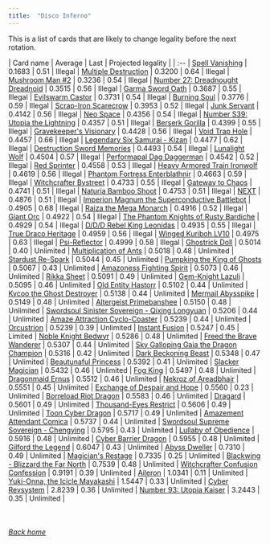 ```yaml
---
title:  "Disco Inferno"
---
```


This is a list of cards that are likely to change legality before the next rotation.

| Card name | Average | Last | Projected legality |
| :-- |
[Spell Vanishing](https://db.ygoprodeck.com/card/?search=Spell%20Vanishing) | 0.1683 | 0.51 | Illegal |
[Multiple Destruction](https://db.ygoprodeck.com/card/?search=Multiple%20Destruction) | 0.3200 | 0.64 | Illegal |
[Mushroom Man #2](https://db.ygoprodeck.com/card/?search=Mushroom%20Man%20#2) | 0.3236 | 0.54 | Illegal |
[Number 27: Dreadnought Dreadnoid](https://db.ygoprodeck.com/card/?search=Number%2027:%20Dreadnought%20Dreadnoid) | 0.3515 | 0.56 | Illegal |
[Garma Sword Oath](https://db.ygoprodeck.com/card/?search=Garma%20Sword%20Oath) | 0.3687 | 0.55 | Illegal |
[Evilswarm Castor](https://db.ygoprodeck.com/card/?search=Evilswarm%20Castor) | 0.3731 | 0.54 | Illegal |
[Burning Soul](https://db.ygoprodeck.com/card/?search=Burning%20Soul) | 0.3776 | 0.59 | Illegal |
[Scrap-Iron Scarecrow](https://db.ygoprodeck.com/card/?search=Scrap-Iron%20Scarecrow) | 0.3953 | 0.52 | Illegal |
[Junk Servant](https://db.ygoprodeck.com/card/?search=Junk%20Servant) | 0.4142 | 0.56 | Illegal |
[Neo Space](https://db.ygoprodeck.com/card/?search=Neo%20Space) | 0.4356 | 0.54 | Illegal |
[Number S39: Utopia the Lightning](https://db.ygoprodeck.com/card/?search=Number%20S39:%20Utopia%20the%20Lightning) | 0.4357 | 0.51 | Illegal |
[Berserk Gorilla](https://db.ygoprodeck.com/card/?search=Berserk%20Gorilla) | 0.4399 | 0.55 | Illegal |
[Gravekeeper's Visionary](https://db.ygoprodeck.com/card/?search=Gravekeeper's%20Visionary) | 0.4428 | 0.56 | Illegal |
[Void Trap Hole](https://db.ygoprodeck.com/card/?search=Void%20Trap%20Hole) | 0.4457 | 0.66 | Illegal |
[Legendary Six Samurai - Kizan](https://db.ygoprodeck.com/card/?search=Legendary%20Six%20Samurai%20-%20Kizan) | 0.4477 | 0.62 | Illegal |
[Destruction Sword Memories](https://db.ygoprodeck.com/card/?search=Destruction%20Sword%20Memories) | 0.4493 | 0.54 | Illegal |
[Lunalight Wolf](https://db.ygoprodeck.com/card/?search=Lunalight%20Wolf) | 0.4504 | 0.57 | Illegal |
[Performapal Dag Daggerman](https://db.ygoprodeck.com/card/?search=Performapal%20Dag%20Daggerman) | 0.4542 | 0.52 | Illegal |
[Red Sprinter](https://db.ygoprodeck.com/card/?search=Red%20Sprinter) | 0.4558 | 0.53 | Illegal |
[Heavy Armored Train Ironwolf](https://db.ygoprodeck.com/card/?search=Heavy%20Armored%20Train%20Ironwolf) | 0.4619 | 0.56 | Illegal |
[Phantom Fortress Enterblathnir](https://db.ygoprodeck.com/card/?search=Phantom%20Fortress%20Enterblathnir) | 0.4663 | 0.59 | Illegal |
[Witchcrafter Bystreet](https://db.ygoprodeck.com/card/?search=Witchcrafter%20Bystreet) | 0.4733 | 0.55 | Illegal |
[Gateway to Chaos](https://db.ygoprodeck.com/card/?search=Gateway%20to%20Chaos) | 0.4741 | 0.51 | Illegal |
[Naturia Bamboo Shoot](https://db.ygoprodeck.com/card/?search=Naturia%20Bamboo%20Shoot) | 0.4753 | 0.51 | Illegal |
[NEXT](https://db.ygoprodeck.com/card/?search=NEXT) | 0.4876 | 0.51 | Illegal |
[Imperion Magnum the Superconductive Battlebot](https://db.ygoprodeck.com/card/?search=Imperion%20Magnum%20the%20Superconductive%20Battlebot) | 0.4905 | 0.68 | Illegal |
[Raiza the Mega Monarch](https://db.ygoprodeck.com/card/?search=Raiza%20the%20Mega%20Monarch) | 0.4916 | 0.52 | Illegal |
[Giant Orc](https://db.ygoprodeck.com/card/?search=Giant%20Orc) | 0.4922 | 0.54 | Illegal |
[The Phantom Knights of Rusty Bardiche](https://db.ygoprodeck.com/card/?search=The%20Phantom%20Knights%20of%20Rusty%20Bardiche) | 0.4929 | 0.54 | Illegal |
[D/D/D Rebel King Leonidas](https://db.ygoprodeck.com/card/?search=D/D/D%20Rebel%20King%20Leonidas) | 0.4935 | 0.55 | Illegal |
[True Draco Heritage](https://db.ygoprodeck.com/card/?search=True%20Draco%20Heritage) | 0.4959 | 0.56 | Illegal |
[Winged Kuriboh LV10](https://db.ygoprodeck.com/card/?search=Winged%20Kuriboh%20LV10) | 0.4975 | 0.63 | Illegal |
[Psi-Reflector](https://db.ygoprodeck.com/card/?search=Psi-Reflector) | 0.4999 | 0.58 | Illegal |
[Ghostrick Doll](https://db.ygoprodeck.com/card/?search=Ghostrick%20Doll) | 0.5014 | 0.40 | Unlimited |
[Multiplication of Ants](https://db.ygoprodeck.com/card/?search=Multiplication%20of%20Ants) | 0.5018 | 0.48 | Unlimited |
[Stardust Re-Spark](https://db.ygoprodeck.com/card/?search=Stardust%20Re-Spark) | 0.5044 | 0.45 | Unlimited |
[Pumpking the King of Ghosts](https://db.ygoprodeck.com/card/?search=Pumpking%20the%20King%20of%20Ghosts) | 0.5067 | 0.43 | Unlimited |
[Amazoness Fighting Spirit](https://db.ygoprodeck.com/card/?search=Amazoness%20Fighting%20Spirit) | 0.5073 | 0.46 | Unlimited |
[Rikka Sheet](https://db.ygoprodeck.com/card/?search=Rikka%20Sheet) | 0.5091 | 0.49 | Unlimited |
[Gem-Knight Lazuli](https://db.ygoprodeck.com/card/?search=Gem-Knight%20Lazuli) | 0.5095 | 0.46 | Unlimited |
[Old Entity Hastorr](https://db.ygoprodeck.com/card/?search=Old%20Entity%20Hastorr) | 0.5102 | 0.44 | Unlimited |
[Kycoo the Ghost Destroyer](https://db.ygoprodeck.com/card/?search=Kycoo%20the%20Ghost%20Destroyer) | 0.5138 | 0.44 | Unlimited |
[Mermail Abysspike](https://db.ygoprodeck.com/card/?search=Mermail%20Abysspike) | 0.5149 | 0.48 | Unlimited |
[Altergeist Primebanshee](https://db.ygoprodeck.com/card/?search=Altergeist%20Primebanshee) | 0.5150 | 0.48 | Unlimited |
[Swordsoul Sinister Sovereign - Qixing Longyuan](https://db.ygoprodeck.com/card/?search=Swordsoul%20Sinister%20Sovereign%20-%20Qixing%20Longyuan) | 0.5206 | 0.44 | Unlimited |
[Amaze Attraction Cyclo-Coaster](https://db.ygoprodeck.com/card/?search=Amaze%20Attraction%20Cyclo-Coaster) | 0.5239 | 0.44 | Unlimited |
[Orcustrion](https://db.ygoprodeck.com/card/?search=Orcustrion) | 0.5239 | 0.39 | Unlimited |
[Instant Fusion](https://db.ygoprodeck.com/card/?search=Instant%20Fusion) | 0.5247 | 0.45 | Limited |
[Noble Knight Bedwyr](https://db.ygoprodeck.com/card/?search=Noble%20Knight%20Bedwyr) | 0.5286 | 0.48 | Unlimited |
[Freed the Brave Wanderer](https://db.ygoprodeck.com/card/?search=Freed%20the%20Brave%20Wanderer) | 0.5307 | 0.44 | Unlimited |
[Sky Galloping Gaia the Dragon Champion](https://db.ygoprodeck.com/card/?search=Sky%20Galloping%20Gaia%20the%20Dragon%20Champion) | 0.5316 | 0.42 | Unlimited |
[Dark Beckoning Beast](https://db.ygoprodeck.com/card/?search=Dark%20Beckoning%20Beast) | 0.5348 | 0.47 | Unlimited |
[Beautunaful Princess](https://db.ygoprodeck.com/card/?search=Beautunaful%20Princess) | 0.5392 | 0.41 | Unlimited |
[Slacker Magician](https://db.ygoprodeck.com/card/?search=Slacker%20Magician) | 0.5432 | 0.46 | Unlimited |
[Fog King](https://db.ygoprodeck.com/card/?search=Fog%20King) | 0.5497 | 0.48 | Unlimited |
[Dragonmaid Ernus](https://db.ygoprodeck.com/card/?search=Dragonmaid%20Ernus) | 0.5512 | 0.46 | Unlimited |
[Nekroz of Areadbhair](https://db.ygoprodeck.com/card/?search=Nekroz%20of%20Areadbhair) | 0.5551 | 0.45 | Unlimited |
[Exchange of Despair and Hope](https://db.ygoprodeck.com/card/?search=Exchange%20of%20Despair%20and%20Hope) | 0.5560 | 0.23 | Unlimited |
[Borreload Riot Dragon](https://db.ygoprodeck.com/card/?search=Borreload%20Riot%20Dragon) | 0.5583 | 0.46 | Unlimited |
[Dragard](https://db.ygoprodeck.com/card/?search=Dragard) | 0.5601 | 0.49 | Unlimited |
[Thousand-Eyes Restrict](https://db.ygoprodeck.com/card/?search=Thousand-Eyes%20Restrict) | 0.5606 | 0.49 | Unlimited |
[Toon Cyber Dragon](https://db.ygoprodeck.com/card/?search=Toon%20Cyber%20Dragon) | 0.5717 | 0.49 | Unlimited |
[Amazement Attendant Comica](https://db.ygoprodeck.com/card/?search=Amazement%20Attendant%20Comica) | 0.5737 | 0.44 | Unlimited |
[Swordsoul Supreme Sovereign - Chengying](https://db.ygoprodeck.com/card/?search=Swordsoul%20Supreme%20Sovereign%20-%20Chengying) | 0.5795 | 0.43 | Unlimited |
[Lullaby of Obedience](https://db.ygoprodeck.com/card/?search=Lullaby%20of%20Obedience) | 0.5916 | 0.48 | Unlimited |
[Cyber Barrier Dragon](https://db.ygoprodeck.com/card/?search=Cyber%20Barrier%20Dragon) | 0.5955 | 0.48 | Unlimited |
[Gilford the Legend](https://db.ygoprodeck.com/card/?search=Gilford%20the%20Legend) | 0.6047 | 0.43 | Unlimited |
[Abyss Dweller](https://db.ygoprodeck.com/card/?search=Abyss%20Dweller) | 0.7310 | 0.49 | Unlimited |
[Magician's Restage](https://db.ygoprodeck.com/card/?search=Magician's%20Restage) | 0.7335 | 0.25 | Unlimited |
[Blackwing - Blizzard the Far North](https://db.ygoprodeck.com/card/?search=Blackwing%20-%20Blizzard%20the%20Far%20North) | 0.7539 | 0.48 | Unlimited |
[Witchcrafter Confusion Confession](https://db.ygoprodeck.com/card/?search=Witchcrafter%20Confusion%20Confession) | 0.9191 | 0.39 | Unlimited |
[Aileron](https://db.ygoprodeck.com/card/?search=Aileron) | 1.0341 | 0.11 | Unlimited |
[Yuki-Onna, the Icicle Mayakashi](https://db.ygoprodeck.com/card/?search=Yuki-Onna,%20the%20Icicle%20Mayakashi) | 1.5447 | 0.33 | Unlimited |
[Cyber Revsystem](https://db.ygoprodeck.com/card/?search=Cyber%20Revsystem) | 2.8239 | 0.36 | Unlimited |
[Number 93: Utopia Kaiser](https://db.ygoprodeck.com/card/?search=Number%2093:%20Utopia%20Kaiser) | 3.2443 | 0.35 | Unlimited |

<br>

###### [Back home](index)